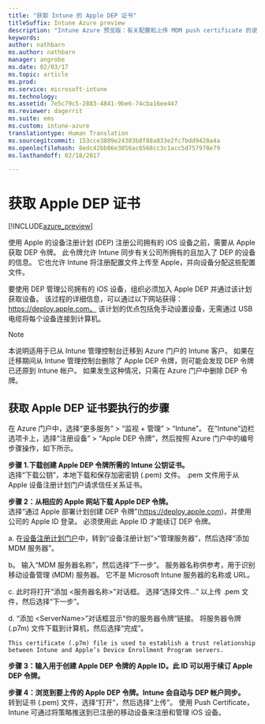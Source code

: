 ```yaml
---
title: "获取 Intune 的 Apple DEP 证书"
titleSuffix: Intune Azure preview
description: "Intune Azure 预览版：有关配置和上传 MDM push certificate 的说明，这是在 Intune 中管理 Apple 设备的先决条件。 "
keywords: 
author: nathbarn
ms.author: nathbarn
manager: angrobe
ms.date: 02/03/17
ms.topic: article
ms.prod: 
ms.service: microsoft-intune
ms.technology: 
ms.assetid: 7e5c79c5-2883-4841-9be6-74cba16ee447
ms.reviewer: dagerrit
ms.suite: ems
ms.custom: intune-azure
translationtype: Human Translation
ms.sourcegitcommit: 153cce3809e24303b8f88a833e2fc7bdd9428a4a
ms.openlocfilehash: 8edc42bb86e3856ac6568cc3c1acc5d757978e79
ms.lasthandoff: 02/18/2017

---
```


# <a name="get-an-apple-dep-certificate"></a>获取 Apple DEP 证书

[!INCLUDE[azure_preview](../includes/azure_preview.md)]

使用 Apple 的设备注册计划 (DEP) 注册公司拥有的 iOS 设备之前，需要从 Apple 获取 DEP 令牌。 此令牌允许 Intune 同步有关公司所拥有的且加入了 DEP 的设备的信息。 它也允许 Intune 将注册配置文件上传至 Apple，并向设备分配这些配置文件。

要使用 DEP 管理公司拥有的 iOS 设备，组织必须加入 Apple DEP 并通过该计划获取设备。 该过程的详细信息，可以通过以下网站获得：https://deploy.apple.com。 该计划的优点包括免手动设置设备，无需通过 USB 电缆将每个设备连接到计算机。

> [!NOTE]
> 本说明适用于已从 Intune 管理控制台迁移到 Azure 门户的 Intune 客户。 如果在迁移期间从 Intune 管理控制台删除了 Apple DEP 令牌，则可能会发现 DEP 令牌已还原到 Intune 帐户。 如果发生这种情况，只需在 Azure 门户中删除 DEP 令牌。

## <a name="steps-to-get-the-apple-dep-certificate"></a>获取 Apple DEP 证书要执行的步骤
在 Azure 门户中，选择“更多服务” > “监视 + 管理” > “Intune”。 在“Intune”边栏选项卡上，选择“注册设备” > “Apple DEP 令牌”，然后按照 Azure 门户中的编号步骤操作，如下所示。

**步骤 1.下载创建 Apple DEP 令牌所需的 Intune 公钥证书。**<br>
选择“下载公钥”，本地下载和保存加密密钥 (.pem) 文件。 .pem 文件用于从 Apple 设备注册计划门户请求信任关系证书。

**步骤 2：从相应的 Apple 网站下载 Apple DEP 令牌。**<br>
选择“通过 Apple 部署计划创建 DEP 令牌”[](https://deploy.apple.com)(https://deploy.apple.com)，并使用公司的 Apple ID 登录。 必须使用此 Apple ID 才能续订 DEP 令牌。

   a.  在[设备注册计划门户](https://deploy.apple.com)中，转到“设备注册计划”&gt;“管理服务器”，然后选择“添加 MDM 服务器”。

   b。  输入“MDM 服务器名称”，然后选择“下一步”。 服务器名称供参考，用于识别移动设备管理 (MDM) 服务器。 它不是 Microsoft Intune 服务器的名称或 URL。

   c.  此时将打开“添加 &lt;服务器名称&gt;”对话框。 选择“选择文件…” 以上传 .pem 文件，然后选择“下一步”。

   d.  “添加 &lt;ServerName&gt;”对话框显示“你的服务器令牌”链接。 将服务器令牌 (.p7m) 文件下载到计算机，然后选择“完成”。

    This certificate (.p7m) file is used to establish a trust relationship between Intune and Apple’s Device Enrollment Program servers.

**步骤 3：输入用于创建 Apple DEP 令牌的 Apple ID。此 ID 可以用于续订 Apple DEP 令牌。**

**步骤 4：浏览到要上传的 Apple DEP 令牌。Intune 会自动与 DEP 帐户同步。**<br>
转到证书 (.pem) 文件，选择“打开”，然后选择“上传”。 使用 Push Certificate，Intune 可通过将策略推送到已注册的移动设备来注册和管理 iOS 设备。

